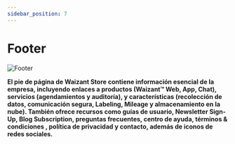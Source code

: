```yaml
---
sidebar_position: 7
---
```


# Footer

![Footer](/img/store-usuario/15.png )

**El pie de página de Waizant Store contiene información esencial de la empresa, incluyendo enlaces a productos (Waizant™ Web, App, Chat), servicios (agendamientos y auditoría), y características (recolección de datos, comunicación segura, Labeling, Mileage y almacenamiento en la nube). También ofrece recursos como guías de usuario, Newsletter Sign-Up, Blog Subscription, preguntas frecuentes, centro de ayuda, términos & condiciones , política de privacidad y contacto, además de iconos de redes sociales.**
